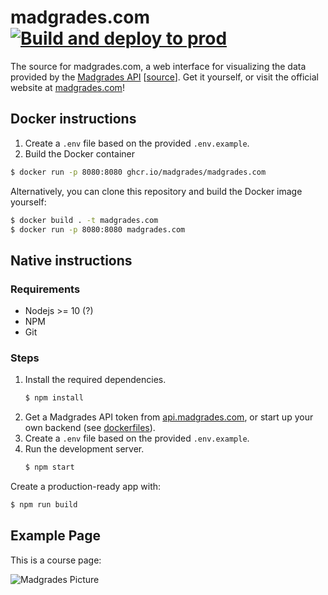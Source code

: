 # madgrades.com [![Build and deploy to prod](https://github.com/Madgrades/madgrades.com/actions/workflows/prod.yml/badge.svg?branch=prod&event=push)](https://github.com/Madgrades/madgrades.com/actions/workflows/prod.yml)

The source for madgrades.com, a web interface for visualizing the data provided by the [Madgrades API](https://api.madgrades.com) \[[source](https://github.com/Madgrades/api.madgrades.com)\]. Get it yourself, or visit the official website at [madgrades.com](https://madgrades.com)!

## Docker instructions

1. Create a `.env` file based on the provided `.env.example`.
2. Build the Docker container

```bash
$ docker run -p 8080:8080 ghcr.io/madgrades/madgrades.com
```

Alternatively, you can clone this repository and build the Docker image yourself:

```bash
$ docker build . -t madgrades.com
$ docker run -p 8080:8080 madgrades.com
```

## Native instructions

### Requirements

* Nodejs >= 10 (?)
* NPM
* Git

### Steps

1. Install the required dependencies.
   ```bash
   $ npm install
   ```
3. Get a Madgrades API token from [api.madgrades.com](https://api.madgrades.com), or start up your own backend (see [dockerfiles](https://github.com/madgrades/dockerfiles)).
4. Create a `.env` file based on the provided `.env.example`.      
5. Run the development server.
   ```bash
   $ npm start
   ```

Create a production-ready app with:

```bash
$ npm run build
```

## Example Page

This is a course page:

![Madgrades Picture](https://i.imgur.com/sastR8g.png)
